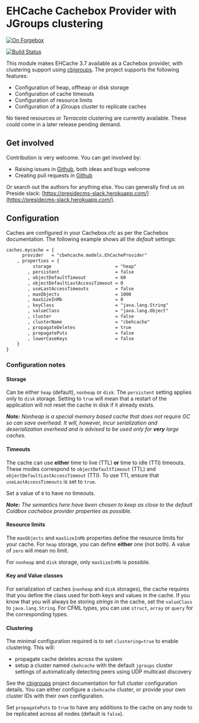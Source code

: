 # EHCache Cachebox Provider with JGroups clustering

[![On Forgebox](https://forgebox.io/api/v1/entry/cbehcache/badges/version)](https://forgebox.io/view/cbehcache)

[![Build Status](https://travis-ci.org/pixl8/cbehcache.svg?branch=stable)](https://travis-ci.org/pixl8/cbehcache)


This module makes EHCache 3.7 available as a Cachebox provider, with clustering support using [cbjgroups](https://forgebox.io/view/cbjgroups). The project supports the following features:

* Configuration of heap, offheap or disk storage
* Configuration of cache timeouts
* Configuration of resource limits
* Configuration of a jGroups cluster to replicate caches

No tiered resources or _Terracota_ clustering are currently available. These could come in a later release pending demand.

## Get involved

Contribution is very welcome. You can get involved by:

* Raising issues in [Github](https://github.com/pixl8/cbehcache), both ideas and bugs welcome
* Creating pull requests in [Github](https://github.com/pixl8/cbehcache)

Or search out the authors for anything else. You can generally find us on Preside slack: [https://presidecms-slack.herokuapp.com/](https://presidecms-slack.herokuapp.com/).

## Configuration

Caches are configured in your Cachebox.cfc as per the Cachebox documentation. The following example shows all the _default_ settings:

```cfc
caches.mycache = {
      provider   = "cbehcache.models.EhCacheProvider"
    , properties = {
		  storage                        = "heap"
		, persistent                     = false
		, objectDefaultTimeout           = 60
		, objectDefaultLastAccessTimeout = 0
		, useLastAccessTimeouts          = false
		, maxObjects                     = 1000
		, maxSizeInMb                    = 0
		, keyClass                       = "java.lang.String"
		, valueClass                     = "java.lang.Object"
		, cluster                        = false
		, clusterName                    = "cbehcache"
		, propagateDeletes               = true
		, propagatePuts                  = false
		, lowerCaseKeys                  = false
	}
}
```

### Configuration notes

#### Storage

Can be either `heap` (default), `nonheap` or `disk`. The `persistent` setting applies only to `disk` storage. Setting to `true` will mean that a restart of the application will not reset the cache in disk if it already exists.

_**Note:** Nonheap is a special memory based cache that does not require GC so can save overhead. It will, however, incur serialization and deserialization overhead and is advised to be used only for **very** large caches._

#### Timeouts

The cache can use **either** time to live (TTL) **or** time to idle (TTI) timeouts. These modes correspond to `objectDefaultTimeout` (TTL) and `objectDefaultLastAccessTimeout` (TTI). To use TTI, ensure that `useLastAccessTimeouts` is set to `true`. 

Set a value of `0` to have no timeouts.

_**Note:** The semantics here have been chosen to keep as close to the default Coldbox cachebox provider properties as possible._

#### Resource limits

The `maxObjects` and `maxSizeInMb` properties define the resource limits for your cache. For `heap` storage, you can define **either** one (not both). A value of `zero` will mean no limit. 

For `nonheap` and `disk` storage, only `maxSizeInMb` is possible.

#### Key and Value classes

For serialization of caches (`nonheap` and `disk` storages), the cache requires that you define the class used for both keys and values in the cache. If you know that you will always be storing _strings_ in the cache, set the `valueClass` to `java.lang.String`. For CFML types, you can use `struct`, `array` or `query` for the corresponding types.

#### Clustering

The minimal configuration required is to set `clustering=true` to enable clustering. This will:

* propagate cache deletes across the system 
* setup a cluster named `cbehcache` with the default `jgroups` cluster settings of automatically detecting peers using UDP multicast discovery

See the [cbjgroups](https://github.com/pixl8/cbjgroups) project documentation for full cluster configuration details. You can either configure a `cbehcache` cluster, or provide your own cluster IDs with their own configuration.

Set `propagatePuts` to `true` to have any additions to the cache on any node to be replicated across all nodes (default is `false`).



